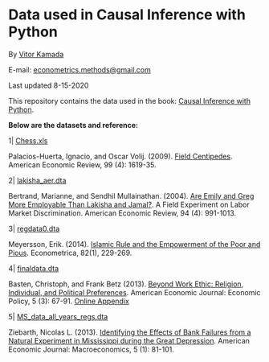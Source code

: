 # Data used in Causal Inference with Python

By [Vitor Kamada](https://www.linkedin.com/in/vitor-kamada-1b73a078)

E-mail: econometrics.methods@gmail.com

Last updated 8-15-2020

This repository contains the data used in the book: [Causal Inference with Python](https://causal-methods.github.io/Book). 

**Below are the datasets and reference:**

1| [Chess.xls](https://github.com/causal-methods/Data/raw/master/Chess.xls)

Palacios-Huerta, Ignacio, and Oscar Volij. (2009). [Field Centipedes](https://github.com/causal-methods/Papers/raw/master/Centipedes/Field%20Centipedes.pdf). American Economic Review, 99 (4): 1619-35. 

2| [lakisha_aer.dta](https://github.com/causal-methods/Data/raw/master/lakisha_aer.dta)

Bertrand, Marianne, and Sendhil Mullainathan. (2004). [Are Emily and Greg More Employable Than Lakisha and Jamal?](https://github.com/causal-methods/Papers/raw/master/Are%20Emily%20and%20Greg%20More%20Employable%20than%20Lakisha%20and%20Jamal.pdf). A Field Experiment on Labor Market Discrimination. American Economic Review, 94 (4): 991-1013. 

3| [regdata0.dta](https://github.com/causal-methods/Data/raw/master/regdata0.dta)

Meyersson, Erik. (2014). [Islamic Rule and the Empowerment of the Poor and Pious](https://github.com/causal-methods/Papers/raw/master/Islamic%20Rule%20and%20the%20Empowerment%20of%20the%20Poor%20and%20Pious.pdf). Econometrica, 82(1), 229-269. 

4| [finaldata.dta](https://github.com/causal-methods/Data/raw/master/finaldata.dta)

Basten, Christoph, and Frank Betz (2013).  [Beyond Work Ethic: Religion, Individual, and Political Preferences](https://github.com/causal-methods/Papers/raw/master/Beyond-Work-Ethic/Beyond%20Work%20Ethic.pdf). American Economic Journal: Economic Policy, 5 (3): 67-91. [Online Appendix](https://github.com/causal-methods/Papers/raw/master/Beyond-Work-Ethic/2011-0231_app.pdf)

5| [MS_data_all_years_regs.dta](https://github.com/causal-methods/Data/raw/master/MS_data_all_years_regs.dta)

Ziebarth, Nicolas L. (2013). [Identifying the Effects of Bank Failures from a Natural Experiment in Mississippi during the Great Depression](https://github.com/causal-methods/Papers/raw/master/Identifying%20the%20Effects%20of%20Bank%20Failures.pdf). American Economic Journal: Macroeconomics, 5 (1): 81-101. 
